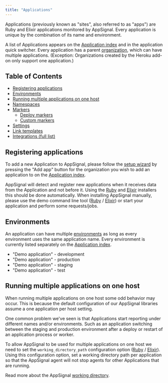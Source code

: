 ```yaml
---
title: "Applications"
---
```


Applications (previously known as "sites", also referred to as "apps") are Ruby and Elixir applications monitored by AppSignal. Every application is unique by the combination of its name and environment.

A list of Applications appears on the [Application index] and in the application quick switcher. Every application has a parent [organization](/organization/index.html), which can have multiple applications. (Exception: Organizations created by the Heroku add-on only support one application.)

## Table of Contents

- [Registering applications](#registering-applications)
- [Environments](#environments)
- [Running multiple applications on one host](#running-multiple-applications-on-one-host)
- [Namespaces](namespaces.html)
- [Markers](markers/)
  - [Deploy markers](markers/deploy-markers.html)
  - [Custom markers](markers/custom-markers.html)
- [Settings](settings.html)
- [Link templates](link-templates.html)
- [Integrations (full list)](integrations/)

## Registering applications

To add a new Application to AppSignal, please follow the [setup wizard](/getting-started/new-application.html) by pressing the "Add app" button for the organization you wish to add an application to on the [Application index].

AppSignal will detect and register new applications when it receives data from the Application and not before it. Using the [Ruby](/ruby/installation.html) and [Elixir](/elixir/installation.html) installers this should be done automatically. When installing AppSignal manually, please use the demo command line tool ([Ruby](/ruby/command-line/demo.html) / [Elixir](/elixir/command-line/demo.html)) or start your application and perform some requests/jobs.

## Environments

An application can have multiple [environments](/appsignal/terminology.html#environments) as long as every environment uses the same application name. Every environment is currently listed separately on the [Application index].

- "Demo application" - development
- "Demo application" - production
- "Demo application" - staging
- "Demo application" - test

## Running multiple applications on one host

When running multiple applications on one host some odd behavior may occur.  This is because the default configuration of our AppSignal libraries assume a one application per host setting.

One common problem we've seen is that Applications start reporting under different names and/or environments. Such as an application switching between the staging and production environment after a deploy or restart of an application process or worker.

To allow AppSignal to be used for multiple applications on one host we need to set the `working_directory_path` configuration option ([Ruby](/ruby/configuration/options.html#option-working_directory_path) / [Elixir](/elixir/configuration/options.html#option-working_directory_path)). Using this configuration option, set a working directory path per application so that the AppSignal agent will not stop agents for other Applications that are running.

Read more about the AppSignal [working directory](/appsignal/how-appsignal-operates.html#working-directory).

[Application index]: https://appsignal.com/accounts
